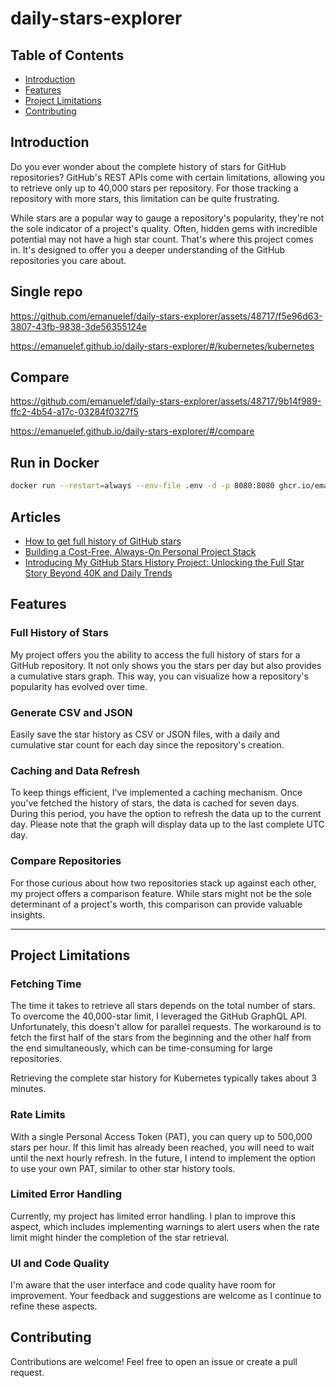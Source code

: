 # daily-stars-explorer

## Table of Contents

- [Introduction](#introduction)
- [Features](#features)
- [Project Limitations](#project-limitations)
- [Contributing](#contributing)

## Introduction

Do you ever wonder about the complete history of stars for GitHub repositories? GitHub's REST APIs come with certain limitations, allowing you to retrieve only up to 40,000 stars per repository. For those tracking a repository with more stars, this limitation can be quite frustrating.

While stars are a popular way to gauge a repository's popularity, they're not the sole indicator of a project's quality. Often, hidden gems with incredible potential may not have a high star count. That's where this project comes in. It's designed to offer you a deeper understanding of the GitHub repositories you care about.

## Single repo

https://github.com/emanuelef/daily-stars-explorer/assets/48717/f5e96d63-3807-43fb-9838-3de56355124e

https://emanuelef.github.io/daily-stars-explorer/#/kubernetes/kubernetes

## Compare

https://github.com/emanuelef/daily-stars-explorer/assets/48717/9b14f989-ffc2-4b54-a17c-03284f0327f5

https://emanuelef.github.io/daily-stars-explorer/#/compare

## Run in Docker

```bash
docker run --restart=always --env-file .env -d -p 8080:8080 ghcr.io/emanuelef/daily-stars-explorer:latest
```

## Articles

- [How to get full history of GitHub stars](https://medium.com/@emafuma/how-to-get-full-history-of-github-stars-f03cc93183a7)
- [Building a Cost-Free, Always-On Personal Project Stack](https://medium.com/@emafuma/building-a-cost-free-always-on-personal-project-stack-3eaa02ac16b6)
- [Introducing My GitHub Stars History Project: Unlocking the Full Star Story Beyond 40K and Daily Trends](https://www.reddit.com/r/github/comments/17e31ab/introducing_my_github_stars_history_project/)

## Features

### Full History of Stars

My project offers you the ability to access the full history of stars for a GitHub repository. It not only shows you the stars per day but also provides a cumulative stars graph. This way, you can visualize how a repository's popularity has evolved over time.

### Generate CSV and JSON

Easily save the star history as CSV or JSON files, with a daily and cumulative star count for each day since the repository's creation.

### Caching and Data Refresh

To keep things efficient, I've implemented a caching mechanism. Once you've fetched the history of stars, the data is cached for seven days. During this period, you have the option to refresh the data up to the current day. Please note that the graph will display data up to the last complete UTC day.

### Compare Repositories

For those curious about how two repositories stack up against each other, my project offers a comparison feature. While stars might not be the sole determinant of a project's worth, this comparison can provide valuable insights.

---

## Project Limitations

### Fetching Time

The time it takes to retrieve all stars depends on the total number of stars. To overcome the 40,000-star limit, I leveraged the GitHub GraphQL API. Unfortunately, this doesn't allow for parallel requests. The workaround is to fetch the first half of the stars from the beginning and the other half from the end simultaneously, which can be time-consuming for large repositories.

Retrieving the complete star history for Kubernetes typically takes about 3 minutes.

### Rate Limits

With a single Personal Access Token (PAT), you can query up to 500,000 stars per hour. If this limit has already been reached, you will need to wait until the next hourly refresh. In the future, I intend to implement the option to use your own PAT, similar to other star history tools.

### Limited Error Handling

Currently, my project has limited error handling. I plan to improve this aspect, which includes implementing warnings to alert users when the rate limit might hinder the completion of the star retrieval.

### UI and Code Quality

I'm aware that the user interface and code quality have room for improvement. Your feedback and suggestions are welcome as I continue to refine these aspects.

## Contributing

Contributions are welcome! Feel free to open an issue or create a pull request.
